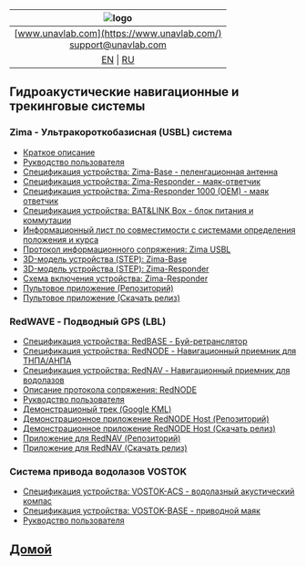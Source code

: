 | ![logo](https://ucnl.github.io/documentation/sm_logo.png) |
| :---: |
| [www.unavlab.com](https://www.unavlab.com/) <br/> [support@unavlab.com](mailto:support@unavlab.com) |
| [EN](navigation_and_tracking_systems_en.md) \| [RU](navigation_and_tracking_systems_ru.md) |

## Гидроакустические навигационные и трекинговые системы
### Zima - Ультракороткобазисная (USBL) система
* [Краткое описание](/documentation/RU/Zima/Zima_DataBrief_ru.md)
* [Рукводство пользователя](/Docs/RU/Zima/ZIMA_Users_manual_ru.pdf)
* [Спецификация устройства: Zima-Base - пеленгационная антенна](/documentation/RU/Zima/Zima_B_Specification_ru.md)
* [Спецификация устройства: Zima-Responder - маяк-ответчик](/documentation/RU/Zima/Zima_R_Specification_ru.md)
* [Спецификация устройства: Zima-Responder 1000 (OEM) - маяк ответчик](/documentation/RU/Zima/Zima_R_OEM_Specification_ru.md)
* [Спецификация устройства: BAT&LINK Box - блок питания и коммутации](/documentation/RU/Zima/Bat_n_link_box_Specification_ru.md)
* [Информационный лист по совместимости с системами определения положения и курса](/Docs/RU/Zima/GNSS_and_heading_system_compatibility_ru.pdf)
* [Протокол информационного сопряжения: Zima USBL](/documentation/RU/Zima/Zima_Protocol_Specification_ru.md)
* [3D-модель устройства (STEP): Zima-Base](/Docs/EN/Zima/Zima_Base_3D.step)
* [3D-модель устройства (STEP): Zima-Responder](/Docs/RU/Zima/ZIMA_Responder_3D.step)
* [Схема включения устройства: Zima-Responder](/Docs/EN/Zima/Zima-R_drawings_wiring.pdf)
* [Пультовое приложение (Репозиторий)](https://github.com/ucnl/ZHost)
* [Пультовое приложение (Скачать релиз)](https://api.github.com/repos/ucnl/ZHost/zipball)

### RedWAVE - Подводный GPS (LBL)
* [Спецификация устройства: RedBASE - Буй-ретранслятор](/Docs/RU/RedWAVE/RedBASE_Specification_ru.pdf)
* [Спецификация устройства: RedNODE - Навигационный приемник для ТНПА/АНПА](/Docs/RU/RedWAVE/RedNODE_Specification.pdf)
* [Спецификация устройства: RedNAV - Навигационный приемник для водолазов](/Docs/RU/RedWAVE/RedNAV_Specification_ru.pdf)
* [Описание протокола сопряжения: RedNODE](/Docs/RU/RedWAVE/RedNODE_Protocol_specification.pdf)
* [Рукводство пользователя](/Docs/RU/RedWAVE/RedWAVE_LBL_Deployment_maintenance_RedNAV_ru.pdf)
* [Демонстрационый трек (Google KML)](/Docs/RU/RedWAVE/rednode_track_18042019.kml)
* [Демонстрационное приложение RedNODE Host (Репозиторий)](https://github.com/ucnl/RedNodeHost)
* [Демонстрационное приложение RedNODE Host (Скачать релиз)](https://api.github.com/repos/ucnl/RedNodeHost/zipball)
* [Приложение для RedNAV (Репозиторий)](https://github.com/ucnl/RedNavHost)
* [Приложение для RedNAV (Скачать релиз)](https://api.github.com/repos/ucnl/RedNavHost/zipball)

### Система привода водолазов VOSTOK
* [Спецификация устройства: VOSTOK-ACS - водолазный акустический компас](/Docs/RU/Vostok/Vostok-ACS_Specification_ru.pdf)
* [Спецификация устройства: VOSTOK-BASE - приводной маяк](/Docs/RU/Vostok/Vostok-BASE_Specification_ru.pdf)
* [Рукводство пользователя](/Docs/RU/Vostok/Vostok_Users_Manual_ru.pdf)

## [Домой](README_RU.md)
